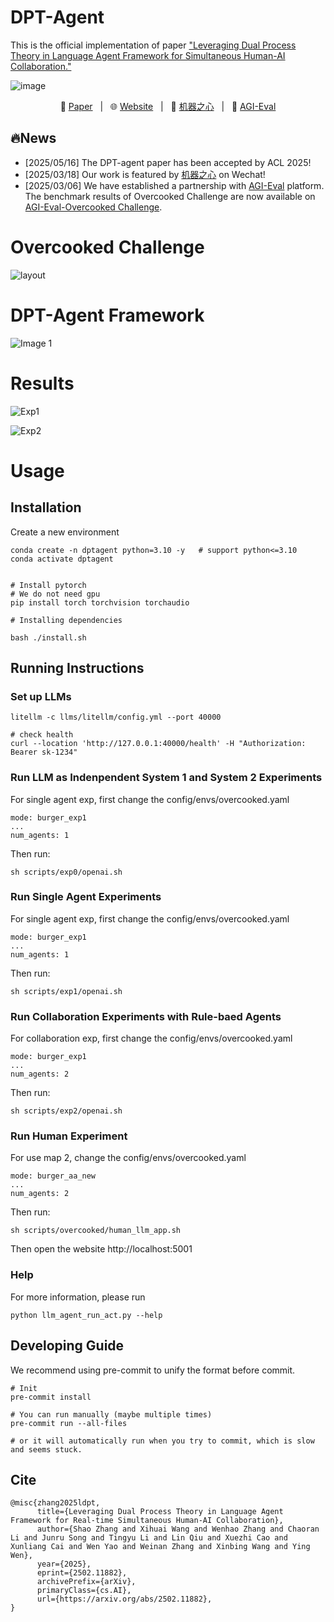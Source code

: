 # DPT-Agent
This is the official implementation of paper ["Leveraging Dual Process Theory in Language Agent Framework for Simultaneous Human-AI Collaboration."](https://arxiv.org/abs/2502.11882)

![image](assets/intro.png)

<p align="center">
  📄 <a href="https://arxiv.org/pdf/2502.11882" target="_blank">Paper</a> &nbsp; | &nbsp;
  🌐 <a href="https://sjtu-marl.github.io/DPT-Agent-page/" target="_blank">Website</a> &nbsp; | &nbsp;
  📘 <a href="https://mp.weixin.qq.com/s/dT9KQmebVJX0ewkzJmisPg" target="_blank">机器之心</a> &nbsp; | &nbsp;
  🧪 <a href="https://agi-eval.cn/evaluation/Overcooked%20Challenge:%20Real-time%20Simultaneous%20Human-AI%20Collaboration%20in%20Overcooked%20for%20LLM%20Agents%20Evaluation?id=56" target="_blank">AGI-Eval</a>
</p>

## 🔥News

- [2025/05/16] The DPT-agent paper has been accepted by ACL 2025!
- [2025/03/18] Our work is featured by [机器之心](https://mp.weixin.qq.com/s/dT9KQmebVJX0ewkzJmisPg) on Wechat!
- [2025/03/06] We have established a partnership with [AGI-Eval](https://agi-eval.cn/mvp/home) platform. The benchmark results of Overcooked Challenge are now available on [AGI-Eval-Overcooked Challenge](https://agi-eval.cn/evaluation/Overcooked%20Challenge:%20Real-time%20Simultaneous%20Human-AI%20Collaboration%20in%20Overcooked%20for%20LLM%20Agents%20Evaluation?id=56). 


# Overcooked Challenge
![layout](assets/overcooked.png)

# DPT-Agent Framework
![Image 1](assets/framework.png)

# Results

![Exp1](assets/exp1.png)

![Exp2](assets/exp2.png)

# Usage

## Installation

Create a new environment
```
conda create -n dptagent python=3.10 -y   # support python<=3.10
conda activate dptagent


# Install pytorch
# We do not need gpu
pip install torch torchvision torchaudio

# Installing dependencies

bash ./install.sh
```
## Running Instructions

### Set up LLMs

```
litellm -c llms/litellm/config.yml --port 40000

# check health
curl --location 'http://127.0.0.1:40000/health' -H "Authorization: Bearer sk-1234"
```


### Run LLM as Indenpendent System 1 and System 2 Experiments
For single agent exp, first change the config/envs/overcooked.yaml

```
mode: burger_exp1
...
num_agents: 1
```
Then run:
```
sh scripts/exp0/openai.sh
```

### Run Single Agent Experiments
For single agent exp, first change the config/envs/overcooked.yaml

```
mode: burger_exp1
...
num_agents: 1
```
Then run:
```
sh scripts/exp1/openai.sh
```

### Run Collaboration Experiments with Rule-baed Agents
For collaboration exp, first change the config/envs/overcooked.yaml

```
mode: burger_exp1
...
num_agents: 2
```
Then run:
```
sh scripts/exp2/openai.sh
```

### Run Human Experiment
For use map 2, change the config/envs/overcooked.yaml
```
mode: burger_aa_new
...
num_agents: 2
```
Then run:
```
sh scripts/overcooked/human_llm_app.sh
```
Then open the website http://localhost:5001

### Help
For more information, please run

```shell
python llm_agent_run_act.py --help
```


## Developing Guide

We recommend using pre-commit to unify the format before commit.

```
# Init
pre-commit install

# You can run manually (maybe multiple times)
pre-commit run --all-files

# or it will automatically run when you try to commit, which is slow and seems stuck.
```

## Cite
```
@misc{zhang2025ldpt,
      title={Leveraging Dual Process Theory in Language Agent Framework for Real-time Simultaneous Human-AI Collaboration}, 
      author={Shao Zhang and Xihuai Wang and Wenhao Zhang and Chaoran Li and Junru Song and Tingyu Li and Lin Qiu and Xuezhi Cao and Xunliang Cai and Wen Yao and Weinan Zhang and Xinbing Wang and Ying Wen},
      year={2025},
      eprint={2502.11882},
      archivePrefix={arXiv},
      primaryClass={cs.AI},
      url={https://arxiv.org/abs/2502.11882}, 
}
```
